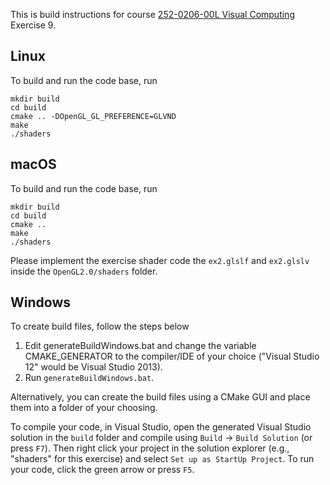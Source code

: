 This is build instructions for course [252-0206-00L Visual Computing](https://cvg.ethz.ch/teaching/visualcomputing/) Exercise 9.

## Linux
To build and run the code base, run
```
mkdir build
cd build
cmake .. -DOpenGL_GL_PREFERENCE=GLVND
make
./shaders
```

## macOS
To build and run the code base, run
```
mkdir build
cd build
cmake .. 
make
./shaders
```
Please implement the exercise shader code the `ex2.glslf` and `ex2.glslv` inside the `OpenGL2.0/shaders` folder.


## Windows
To create build files, follow the steps below
1. Edit generateBuildWindows.bat and change the variable
CMAKE_GENERATOR to the compiler/IDE of your choice ("Visual Studio 12" would
be Visual Studio 2013).
2. Run `generateBuildWindows.bat`.

Alternatively, you can create the build files using a CMake GUI and place them
into a folder of your choosing.

To compile your code, in Visual Studio, open the generated Visual Studio solution in the `build`
folder and compile using `Build` -> `Build Solution` (or press `F7`). Then
right click your project in the solution explorer (e.g., "shaders" for this
exercise) and select `Set up as StartUp Project`. To run your code, click the
green arrow or press `F5`.



